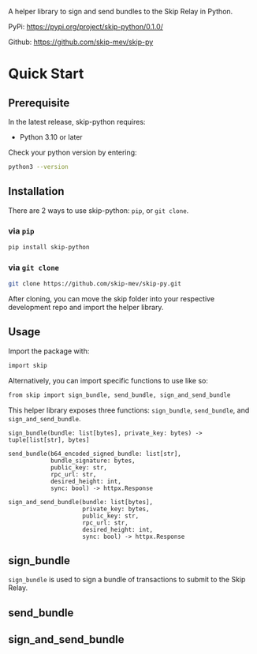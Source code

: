 A helper library to sign and send bundles to the Skip Relay in Python.

PyPi: https://pypi.org/project/skip-python/0.1.0/

Github: https://github.com/skip-mev/skip-py

# Quick Start

## Prerequisite

In the latest release, skip-python requires:

- Python 3.10 or later

Check your python version by entering:

```bash
python3 --version
```

## Installation

There are 2 ways to use skip-python: `pip`, or `git clone`.

### via `pip`

```bash
pip install skip-python
```

### via `git clone`

``` bash
git clone https://github.com/skip-mev/skip-py.git
```

After cloning, you can move the skip folder into your respective development repo and import the helper library.

## Usage

Import the package with:
```bash
import skip
```

Alternatively, you can import specific functions to use like so:
```bash
from skip import sign_bundle, send_bundle, sign_and_send_bundle
```

This helper library exposes three functions: `sign_bundle`, `send_bundle`, and `sign_and_send_bundle`.

```
sign_bundle(bundle: list[bytes], private_key: bytes) -> tuple[list[str], bytes]

send_bundle(b64_encoded_signed_bundle: list[str], 
            bundle_signature: bytes, 
            public_key: str, 
            rpc_url: str, 
            desired_height: int, 
            sync: bool) -> httpx.Response

sign_and_send_bundle(bundle: list[bytes], 
                     private_key: bytes, 
                     public_key: str, 
                     rpc_url: str, 
                     desired_height: int,
                     sync: bool) -> httpx.Response
```

## sign_bundle

`sign_bundle` is used to sign a bundle of transactions to submit to the Skip Relay. 

## send_bundle

## sign_and_send_bundle
